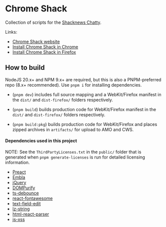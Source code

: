 # Chrome Shack

Collection of scripts for the [Shacknews Chatty](https://www.shacknews.com/chatty).

Links:

-   [Chrome Shack website](http://adam.hughes.cc/shack/chromeshack/)
-   [Install Chrome Shack in Chrome](https://chrome.google.com/webstore/detail/chrome-shack/mcnpepegfcikofcogenpncheiohblnpp?hl=en)
-   [Install Chrome Shack in Firefox](https://addons.mozilla.org/en-US/firefox/addon/chromeshack/)

## How to build

NodeJS 20.x+ and NPM 9.x+ are required, but this is also a PNPM-preferred repo (8.x+ recommended). Use `pnpm i` for installing dependencies.

-   (`pnpm dev`) includes full source mapping and a WebKit/Firefox manifest in the `dist/` and `dist-firefox/` folders respectively.

-   (`pnpm build`) builds production code for WebKit/Firefox manifest in the `dist/` and `dist-firefox/` folders respectively.

-   (`pnpm build:pkg`) builds production code for WebKit/Firefox and places zipped archives in `artifacts/` for upload to AMO and CWS.

#### Dependencies used in this project

NOTE: See the `ThirdPartyLicenses.txt` in the `public/` folder that is generated when `pnpm generate-licenses` is run for detailed licensing information.

-   [Preact](https://github.com/preactjs/preact)
-   [Embla](https://github.com/davidcetinkaya/embla-carousel)
-   [jQuery](https://github.com/jquery/jquery)
-   [DOMPurify](https://github.com/cure53/DOMPurify)
-   [ts-debounce](https://github.com/chodorowicz/ts-debounce)
-   [react-fontawesome](https://github.com/FortAwesome/react-fontawesome)
-   [text-field-edit](https://github.com/fregante/text-field-edit)
-   [lz-string](https://github.com/pieroxy/lz-string)
-   [html-react-parser](https://github.com/remarkablemark/html-react-parser)
-   [js-xss](https://github.com/leizongmin/js-xss)
